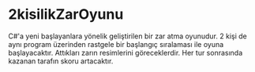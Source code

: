 # 2kisilikZarOyunu
C#'a yeni başlayanlara yönelik geliştirilen bir zar atma oyunudur. 2 kişi de aynı program üzerinden rastgele bir başlangıç sıralaması ile oyuna başlayacaktır. Attıkları zarın resimlerini göreceklerdir. Her tur sonrasında kazanan tarafın skoru artacaktır.
